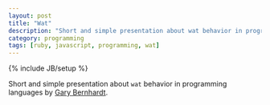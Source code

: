 ```yaml
---
layout: post
title: "Wat"
description: "Short and simple presentation about wat behavior in programming languages."
category: programming
tags: [ruby, javascript, programming, wat]
---
```

{% include JB/setup %}


Short and simple presentation about `wat` behavior in programming languages by [Gary Bernhardt](https://github.com/garybernhardt). 

<object width="420" height="315"><param name="movie" value="http://www.youtube.com/v/D0EIZa5e9q4?version=3&amp;hl=pt_BR&amp;rel=0"></param><param name="allowFullScreen" value="true"></param><param name="allowscriptaccess" value="always"></param><embed src="http://www.youtube.com/v/D0EIZa5e9q4?version=3&amp;hl=pt_BR&amp;rel=0" type="application/x-shockwave-flash" width="420" height="315" allowscriptaccess="always" allowfullscreen="true"></embed></object>